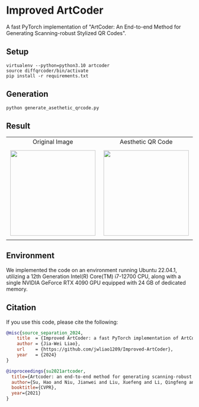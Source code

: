 # Improved ArtCoder

A fast PyTorch implementation of "ArtCoder: An End-to-end Method for Generating Scanning-robust Stylized QR Codes".


## Setup
```
virtualenv --python=python3.10 artcoder
source diffqrcoder/bin/activate
pip install -r requirements.txt
```


## Generation
```
python generate_asethetic_qrcode.py
```

## Result
<table>
    <tr>
        <td align="center">Original Image</td>
        <td align="center">Aesthetic QR Code</td> 
    </tr>
    <tr>
        <td height="250" width="280" align="center"><div align=center><img src="https://github.com/jwliao1209/Improved-ArtCoder/blob/main/images/boy.jpg" width="230" /></td>
        <td height="250" width="280" align="center"><div align=center><img src="https://github.com/jwliao1209/Improved-ArtCoder/blob/main/results/image.jpg" width="230" /></td>
    </tr>
</table>


## Environment
We implemented the code on an environment running Ubuntu 22.04.1, utilizing a 12th Generation Intel(R) Core(TM) i7-12700 CPU, along with a single NVIDIA GeForce RTX 4090 GPU equipped with 24 GB of dedicated memory.


## Citation
If you use this code, please cite the following:

```bibtex
@misc{source_separation_2024,
    title  = {Improved ArtCoder: a fast PyTorch implementation of ArtCoder},
    author = {Jia-Wei Liao},
    url    = {https://github.com/jwliao1209/Improved-ArtCoder},
    year   = {2024}
}
```

```bibtex
@inproceedings{su2021artcoder,
  title={Artcoder: an end-to-end method for generating scanning-robust stylized qr codes},
  author={Su, Hao and Niu, Jianwei and Liu, Xuefeng and Li, Qingfeng and Wan, Ji and Xu, Mingliang and Ren, Tao},
  booktitle={CVPR},
  year={2021}
}
```
